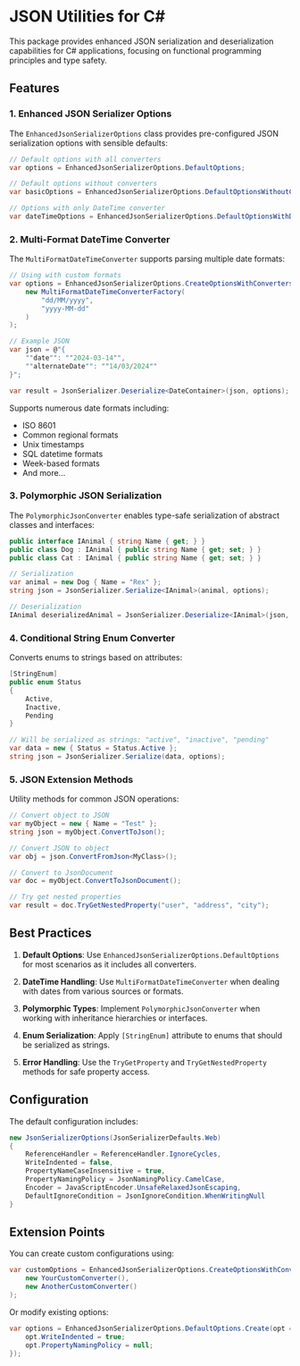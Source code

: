 # JSON Utilities for C#

This package provides enhanced JSON serialization and deserialization capabilities for C# applications, focusing on functional programming principles and type safety.

## Features

### 1. Enhanced JSON Serializer Options

The `EnhancedJsonSerializerOptions` class provides pre-configured JSON serialization options with sensible defaults:

```csharp
// Default options with all converters
var options = EnhancedJsonSerializerOptions.DefaultOptions;

// Default options without converters
var basicOptions = EnhancedJsonSerializerOptions.DefaultOptionsWithoutConverters;

// Options with only DateTime converter
var dateTimeOptions = EnhancedJsonSerializerOptions.DefaultOptionsWithDateTimeConverter;
```

### 2. Multi-Format DateTime Converter

The `MultiFormatDateTimeConverter` supports parsing multiple date formats:

```csharp
// Using with custom formats
var options = EnhancedJsonSerializerOptions.CreateOptionsWithConverters(
    new MultiFormatDateTimeConverterFactory(
        "dd/MM/yyyy",
        "yyyy-MM-dd"
    )
);

// Example JSON
var json = @"{
    ""date"": ""2024-03-14"",
    ""alternateDate"": ""14/03/2024""
}";

var result = JsonSerializer.Deserialize<DateContainer>(json, options);
```

Supports numerous date formats including:

- ISO 8601
- Common regional formats
- Unix timestamps
- SQL datetime formats
- Week-based formats
- And more...

### 3. Polymorphic JSON Serialization

The `PolymorphicJsonConverter` enables type-safe serialization of abstract classes and interfaces:

```csharp
public interface IAnimal { string Name { get; } }
public class Dog : IAnimal { public string Name { get; set; } }
public class Cat : IAnimal { public string Name { get; set; } }

// Serialization
var animal = new Dog { Name = "Rex" };
string json = JsonSerializer.Serialize<IAnimal>(animal, options);

// Deserialization
IAnimal deserializedAnimal = JsonSerializer.Deserialize<IAnimal>(json, options);
```

### 4. Conditional String Enum Converter

Converts enums to strings based on attributes:

```csharp
[StringEnum]
public enum Status
{
    Active,
    Inactive,
    Pending
}

// Will be serialized as strings: "active", "inactive", "pending"
var data = new { Status = Status.Active };
string json = JsonSerializer.Serialize(data, options);
```

### 5. JSON Extension Methods

Utility methods for common JSON operations:

```csharp
// Convert object to JSON
var myObject = new { Name = "Test" };
string json = myObject.ConvertToJson();

// Convert JSON to object
var obj = json.ConvertFromJson<MyClass>();

// Convert to JsonDocument
var doc = myObject.ConvertToJsonDocument();

// Try get nested properties
var result = doc.TryGetNestedProperty("user", "address", "city");
```

## Best Practices

1. **Default Options**: Use `EnhancedJsonSerializerOptions.DefaultOptions` for most scenarios as it includes all converters.

2. **DateTime Handling**: Use `MultiFormatDateTimeConverter` when dealing with dates from various sources or formats.

3. **Polymorphic Types**: Implement `PolymorphicJsonConverter` when working with inheritance hierarchies or interfaces.

4. **Enum Serialization**: Apply `[StringEnum]` attribute to enums that should be serialized as strings.

5. **Error Handling**: Use the `TryGetProperty` and `TryGetNestedProperty` methods for safe property access.

## Configuration

The default configuration includes:

```csharp
new JsonSerializerOptions(JsonSerializerDefaults.Web)
{
    ReferenceHandler = ReferenceHandler.IgnoreCycles,
    WriteIndented = false,
    PropertyNameCaseInsensitive = true,
    PropertyNamingPolicy = JsonNamingPolicy.CamelCase,
    Encoder = JavaScriptEncoder.UnsafeRelaxedJsonEscaping,
    DefaultIgnoreCondition = JsonIgnoreCondition.WhenWritingNull
}
```

## Extension Points

You can create custom configurations using:

```csharp
var customOptions = EnhancedJsonSerializerOptions.CreateOptionsWithConverters(
    new YourCustomConverter(),
    new AnotherCustomConverter()
);
```

Or modify existing options:

```csharp
var options = EnhancedJsonSerializerOptions.DefaultOptions.Create(opt => {
    opt.WriteIndented = true;
    opt.PropertyNamingPolicy = null;
});
```

